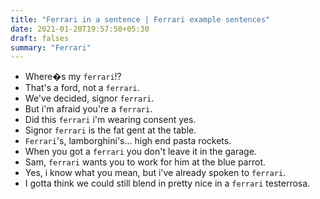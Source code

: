 ```yaml
---
title: "Ferrari in a sentence | Ferrari example sentences"
date: 2021-01-20T19:57:50+05:30
draft: falses
summary: "Ferrari"
---
```

- Where�s my `ferrari`!?
- That's a ford, not a `ferrari`.
- We've decided, signor `ferrari`.
- But i'm afraid you're a `ferrari`.
- Did this `ferrari` i'm wearing consent yes.
- Signor `ferrari` is the fat gent at the table.
- `Ferrari`'s, lamborghini's... high end pasta rockets.
- When you got a `ferrari` you don't leave it in the garage.
- Sam, `ferrari` wants you to work for him at the blue parrot.
- Yes, i know what you mean, but i've already spoken to `ferrari`.
- I gotta think we could still blend in pretty nice in a `ferrari` testerrosa.
                 
